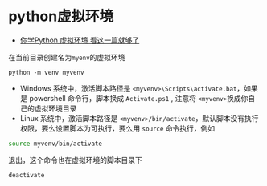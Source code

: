 # python虚拟环境

- [你学Python 虚拟环境 看这一篇就够了](https://zhuanlan.zhihu.com/p/216157886)

在当前目录创建名为`myenv`的虚拟环境

```
python -m venv myvenv
```

- Windows 系统中，激活脚本路径是 `<myvenv>\Scripts\activate.bat`，如果是 powershell 命令行，脚本换成 `Activate.ps1` , 注意将 `<myvenv>`换成你自己的虚拟环境目录
- Linux 系统中，激活脚本路径是 `<myvenv>/bin/activate`，默认脚本没有执行权限，要么设置脚本为可执行，要么用 `source` 命令执行，例如

```sh
source myvenv/bin/activate
```

退出，这个命令也在虚拟环境的脚本目录下

```
deactivate
```